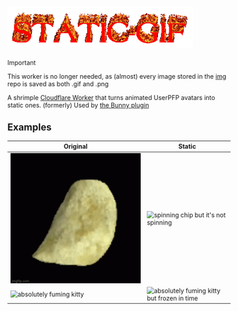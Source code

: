 # ![static-gif](./.github/banger.gif)

> [!IMPORTANT]
> This worker is no longer needed, as (almost) every image stored in the [img](https://github.com/UserPFP/img) repo is saved as both .gif and .png

A shrimple [Cloudflare Worker](https://workers.cloudflare.com/) that turns animated UserPFP avatars into static ones. (formerly) Used by [the Bunny plugin](https://bunny.nexpid.xyz/userpfp)

## Examples

| Original                                                                                                        | Static                                                                                                                                                                                   |
| --------------------------------------------------------------------------------------------------------------- | ---------------------------------------------------------------------------------------------------------------------------------------------------------------------------------------- |
| ![spinning chip](https://raw.githubusercontent.com/UserPFP/img/main/Avatars/9/905278377508884552.gif)           | ![spinning chip but it's not spinning](https://static-gif.nexpid.workers.dev/convert.gif?url=https://raw.githubusercontent.com/UserPFP/img/main/Avatars/9/905278377508884552.gif)        |
| ![absolutely fuming kitty](https://raw.githubusercontent.com/UserPFP/img/main/Avatars/9/916041347855712307.gif) | ![absolutely fuming kitty but frozen in time](https://static-gif.nexpid.workers.dev/convert.gif?url=https://raw.githubusercontent.com/UserPFP/img/main/Avatars/9/916041347855712307.gif) |
